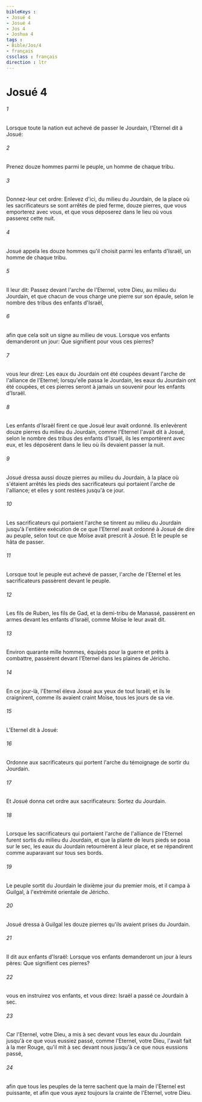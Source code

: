 ```yaml
---
bibleKeys : 
- Josué 4
- Josué 4
- Jos 4
- Joshua 4
tags : 
- Bible/Jos/4
- français
cssclass : français
direction : ltr
---
```


# Josué 4

###### 1
Lorsque toute la nation eut achevé de passer le Jourdain, l'Eternel dit à Josué:
###### 2
Prenez douze hommes parmi le peuple, un homme de chaque tribu.
###### 3
Donnez-leur cet ordre: Enlevez d'ici, du milieu du Jourdain, de la place où les sacrificateurs se sont arrêtés de pied ferme, douze pierres, que vous emporterez avec vous, et que vous déposerez dans le lieu où vous passerez cette nuit.
###### 4
Josué appela les douze hommes qu'il choisit parmi les enfants d'Israël, un homme de chaque tribu.
###### 5
Il leur dit: Passez devant l'arche de l'Eternel, votre Dieu, au milieu du Jourdain, et que chacun de vous charge une pierre sur son épaule, selon le nombre des tribus des enfants d'Israël,
###### 6
afin que cela soit un signe au milieu de vous. Lorsque vos enfants demanderont un jour: Que signifient pour vous ces pierres?
###### 7
vous leur direz: Les eaux du Jourdain ont été coupées devant l'arche de l'alliance de l'Eternel; lorsqu'elle passa le Jourdain, les eaux du Jourdain ont été coupées, et ces pierres seront à jamais un souvenir pour les enfants d'Israël.
###### 8
Les enfants d'Israël firent ce que Josué leur avait ordonné. Ils enlevèrent douze pierres du milieu du Jourdain, comme l'Eternel l'avait dit à Josué, selon le nombre des tribus des enfants d'Israël, ils les emportèrent avec eux, et les déposèrent dans le lieu où ils devaient passer la nuit.
###### 9
Josué dressa aussi douze pierres au milieu du Jourdain, à la place où s'étaient arrêtés les pieds des sacrificateurs qui portaient l'arche de l'alliance; et elles y sont restées jusqu'à ce jour.
###### 10
Les sacrificateurs qui portaient l'arche se tinrent au milieu du Jourdain jusqu'à l'entière exécution de ce que l'Eternel avait ordonné à Josué de dire au peuple, selon tout ce que Moïse avait prescrit à Josué. Et le peuple se hâta de passer.
###### 11
Lorsque tout le peuple eut achevé de passer, l'arche de l'Eternel et les sacrificateurs passèrent devant le peuple.
###### 12
Les fils de Ruben, les fils de Gad, et la demi-tribu de Manassé, passèrent en armes devant les enfants d'Israël, comme Moïse le leur avait dit.
###### 13
Environ quarante mille hommes, équipés pour la guerre et prêts à combattre, passèrent devant l'Eternel dans les plaines de Jéricho.
###### 14
En ce jour-là, l'Eternel éleva Josué aux yeux de tout Israël; et ils le craignirent, comme ils avaient craint Moïse, tous les jours de sa vie.
###### 15
L'Eternel dit à Josué:
###### 16
Ordonne aux sacrificateurs qui portent l'arche du témoignage de sortir du Jourdain.
###### 17
Et Josué donna cet ordre aux sacrificateurs: Sortez du Jourdain.
###### 18
Lorsque les sacrificateurs qui portaient l'arche de l'alliance de l'Eternel furent sortis du milieu du Jourdain, et que la plante de leurs pieds se posa sur le sec, les eaux du Jourdain retournèrent à leur place, et se répandirent comme auparavant sur tous ses bords.
###### 19
Le peuple sortit du Jourdain le dixième jour du premier mois, et il campa à Guilgal, à l'extrémité orientale de Jéricho.
###### 20
Josué dressa à Guilgal les douze pierres qu'ils avaient prises du Jourdain.
###### 21
Il dit aux enfants d'Israël: Lorsque vos enfants demanderont un jour à leurs pères: Que signifient ces pierres?
###### 22
vous en instruirez vos enfants, et vous direz: Israël a passé ce Jourdain à sec.
###### 23
Car l'Eternel, votre Dieu, a mis à sec devant vous les eaux du Jourdain jusqu'à ce que vous eussiez passé, comme l'Eternel, votre Dieu, l'avait fait à la mer Rouge, qu'il mit à sec devant nous jusqu'à ce que nous eussions passé,
###### 24
afin que tous les peuples de la terre sachent que la main de l'Eternel est puissante, et afin que vous ayez toujours la crainte de l'Eternel, votre Dieu.
